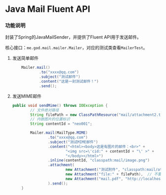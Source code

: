 # Java Mail Fluent API

### 功能说明
封装了Spring的JavaMailSender，并提供了Fluent API用于发送邮件。

核心接口：``me.god.mail.mailer.Mailer``，对应的测试类查看``MailerTest``。
1. 发送简单邮件
    ```java
        Mailer.mail()
                .to("xxxx@qq.com")
                .subject("测试邮件")
                .content("这是一封测试邮件！")
                .send();
    ```
1. 发送MIME邮件
    ```java
    public void sendMime() throws IOException {
            // 文件绝对路径
            String filePath = new ClassPathResource("mail/attachment2.txt").getFile().getAbsolutePath();
            // 内嵌图片的位置标识
            String contentId = "neo001";
    
            Mailer.mail(MailType.MIME)
                    .to("xxxx@qq.com")
                    .subject("测试MIME邮件")
                    .content("<html><body>这是有图片的邮件：<br>" +
                            "<img src=\'cid:" + contentId + "\' >" +
                            "</body></html>")
                    .inline(contentId, "classpath:mail/image.png")
                    .attachment(
                            new Attachment("测试附件", "classpath:mail/attachment1.txt"),
                            new Attachment("file:" + filePath),  // 不要使用new Attachment(filePath)，会报错
                            new Attachment("mail.pdf", "http://localhost:8080/mail.pdf")
                    ).send();
        }
    ```